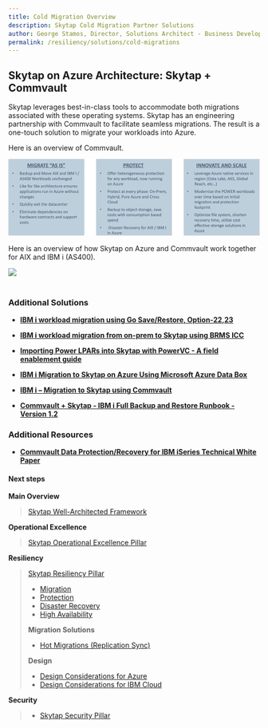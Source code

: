 ```yaml
---
title: Cold Migration Overview
description: Skytap Cold Migration Partner Solutions
author: George Stamos, Director, Solutions Architect - Business Development
permalink: /resiliency/solutions/cold-migrations
---
```


## Skytap on Azure Architecture: Skytap + Commvault

Skytap leverages best-in-class tools to accommodate both migrations
associated with these operating systems. Skytap has an engineering
partnership with Commvault to facilitate seamless migrations. The result
is a one-touch solution to migrate your workloads into Azure.

Here is an overview of Commvault.

<img src="https://raw.githubusercontent.com/skytap/well-architected-framework/master/resiliency/migrationmedia/media/image7.png">

Here is an overview of how Skytap on Azure and Commvault work together
for AIX and IBM i (AS400).

<img src="https://raw.githubusercontent.com/skytap/well-architected-framework/master/resiliency/migrationmedia/media/image8.png">

<BR>
<BR>


### Additional Solutions

- **[IBM i workload migration using Go Save/Restore, Option-22,23](./go-save)**

- **[IBM i workload migration from on-prem to Skytap using BRMS ICC](./brms/)**

- **[Importing Power LPARs into Skytap with PowerVC - A field enablement guide](./power-vc)**

- **[IBM i Migration to Skytap on Azure Using Microsoft Azure Data Box](./databoxmigrations.md)**

- **<a href="https://raw.githubusercontent.com/skytap/well-architected-framework/master/resiliency/protectionmedia/IBM_i_Migration_to_Skytap_using_Commvault.pdf" target="_blank">IBM i – Migration to Skytap using Commvault</a>**

- **[Commvault + Skytap - IBM i Full Backup and Restore Runbook - Version 1.2](./commvault)**

### Additional Resources

- **<a href="https://raw.githubusercontent.com/skytap/well-architected-framework/master/resiliency/protectionmedia/commvault-iseries-protection-technical-whitepaper.pdf" target="_blank">Commvault Data Protection/Recovery for IBM iSeries Technical White Paper</a>**

#### Next steps

**Main Overview**
> [Skytap Well-Architected Framework](../../)

**Operational Excellence**
>[Skytap Operational Excellence Pillar](../../operations/)

**Resiliency**
>[Skytap Resiliency Pillar](../)
>* [Migration](../migrations)
>* [Protection](../backups)
>* [Disaster Recovery](../disaster-recovery)
>* [High Availability](../ibmi-disaster-recovery)
>
>**Migration Solutions**
>* [Hot Migrations (Replication Sync)](./hot-migrations)
>
>**Design**
>* [Design Considerations for Azure](../design-considerations-azure)
>* [Design Considerations for IBM Cloud](../design-considerations-ibm)

**Security**
> * [Skytap Security Pillar](../../security/)
